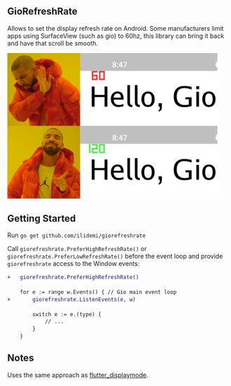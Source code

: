 GioRefreshRate
--------

Allows to set the display refresh rate on Android. Some manufacturers limit apps using SurfaceView (such as gio) to 60hz, this library can bring it back and have that scroll be smooth.

<img src="pic.jpg" width="480">

## Getting Started

Run `go get github.com/ilidemi/giorefreshrate`

Call `giorefreshrate.PreferHighRefreshRate()` or `giorefreshrate.PreferLowRefreshRate()` before the event loop and provide `giorefreshrate` access to the Window events:

```diff
+   giorefreshrate.PreferHighRefreshRate()

    for e := range w.Events() { // Gio main event loop
+       giorefreshrate.ListenEvents(e, w)

        switch e := e.(type) {
            // ...
        }
    }
```

## Notes

Uses the same approach as [flutter_displaymode](https://github.com/ajinasokan/flutter_displaymode).